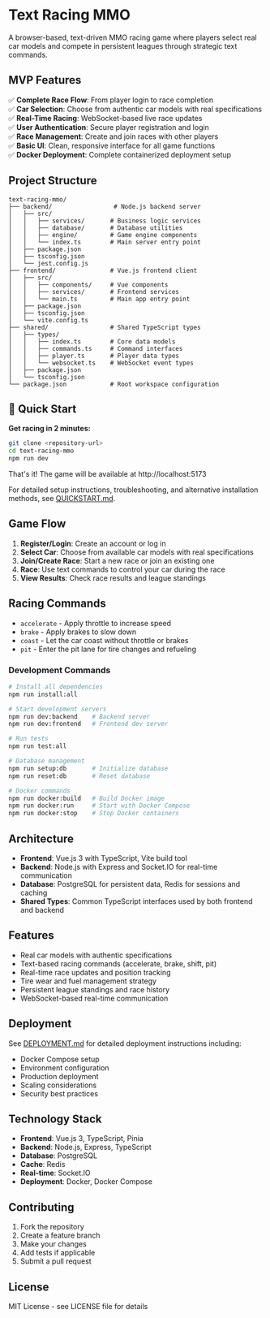 # Text Racing MMO

A browser-based, text-driven MMO racing game where players select real car models and compete in persistent leagues through strategic text commands.

## MVP Features

✅ **Complete Race Flow**: From player login to race completion  
✅ **Car Selection**: Choose from authentic car models with real specifications  
✅ **Real-Time Racing**: WebSocket-based live race updates  
✅ **User Authentication**: Secure player registration and login  
✅ **Race Management**: Create and join races with other players  
✅ **Basic UI**: Clean, responsive interface for all game functions  
✅ **Docker Deployment**: Complete containerized deployment setup

## Project Structure

```
text-racing-mmo/
├── backend/                 # Node.js backend server
│   ├── src/
│   │   ├── services/       # Business logic services
│   │   ├── database/       # Database utilities
│   │   ├── engine/         # Game engine components
│   │   └── index.ts        # Main server entry point
│   ├── package.json
│   ├── tsconfig.json
│   └── jest.config.js
├── frontend/               # Vue.js frontend client
│   ├── src/
│   │   ├── components/     # Vue components
│   │   ├── services/       # Frontend services
│   │   └── main.ts         # Main app entry point
│   ├── package.json
│   ├── tsconfig.json
│   └── vite.config.ts
├── shared/                 # Shared TypeScript types
│   ├── types/
│   │   ├── index.ts        # Core data models
│   │   ├── commands.ts     # Command interfaces
│   │   ├── player.ts       # Player data types
│   │   └── websocket.ts    # WebSocket event types
│   ├── package.json
│   └── tsconfig.json
└── package.json            # Root workspace configuration
```

## 🚀 Quick Start

**Get racing in 2 minutes:**

```bash
git clone <repository-url>
cd text-racing-mmo
npm run dev
```

That's it! The game will be available at http://localhost:5173

For detailed setup instructions, troubleshooting, and alternative installation methods, see [QUICKSTART.md](QUICKSTART.md).

## Game Flow

1. **Register/Login**: Create an account or log in
2. **Select Car**: Choose from available car models with real specifications
3. **Join/Create Race**: Start a new race or join an existing one
4. **Race**: Use text commands to control your car during the race
5. **View Results**: Check race results and league standings

## Racing Commands

- `accelerate` - Apply throttle to increase speed
- `brake` - Apply brakes to slow down
- `coast` - Let the car coast without throttle or brakes
- `pit` - Enter the pit lane for tire changes and refueling

### Development Commands

```bash
# Install all dependencies
npm run install:all

# Start development servers
npm run dev:backend    # Backend server
npm run dev:frontend   # Frontend dev server

# Run tests
npm run test:all

# Database management
npm run setup:db       # Initialize database
npm run reset:db       # Reset database

# Docker commands
npm run docker:build   # Build Docker image
npm run docker:run     # Start with Docker Compose
npm run docker:stop    # Stop Docker containers
```

## Architecture

- **Frontend**: Vue.js 3 with TypeScript, Vite build tool
- **Backend**: Node.js with Express and Socket.IO for real-time communication
- **Database**: PostgreSQL for persistent data, Redis for sessions and caching
- **Shared Types**: Common TypeScript interfaces used by both frontend and backend

## Features

- Real car models with authentic specifications
- Text-based racing commands (accelerate, brake, shift, pit)
- Real-time race updates and position tracking
- Tire wear and fuel management strategy
- Persistent league standings and race history
- WebSocket-based real-time communication

## Deployment

See [DEPLOYMENT.md](DEPLOYMENT.md) for detailed deployment instructions including:
- Docker Compose setup
- Environment configuration
- Production deployment
- Scaling considerations
- Security best practices

## Technology Stack

- **Frontend**: Vue.js 3, TypeScript, Pinia
- **Backend**: Node.js, Express, TypeScript
- **Database**: PostgreSQL
- **Cache**: Redis
- **Real-time**: Socket.IO
- **Deployment**: Docker, Docker Compose

## Contributing

1. Fork the repository
2. Create a feature branch
3. Make your changes
4. Add tests if applicable
5. Submit a pull request

## License

MIT License - see LICENSE file for details
